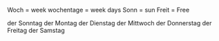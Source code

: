 Woch = week
wochentage = week days
Sonn = sun
Freit = Free

der Sonntag
der Montag
der Dienstag
der Mittwoch
der Donnerstag
der Freitag
der Samstag


